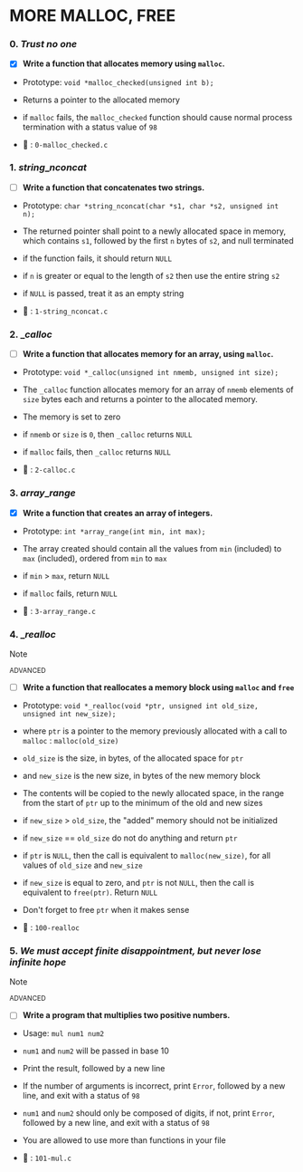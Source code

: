 # MORE MALLOC, FREE

### 0. _Trust no one_

- [x] **Write a function that allocates memory using `malloc`.**

- Prototype: `void *malloc_checked(unsigned int b);`
- Returns a pointer to the allocated memory
- if `malloc` fails, the `malloc_checked` function should cause normal process termination with a status value of `98`

- :file_folder: : `0-malloc_checked.c`


### 1. _string_\__nconcat_

- [ ] **Write a function that concatenates two strings.**

- Prototype: `char *string_nconcat(char *s1, char *s2, unsigned int n);`
- The returned pointer shall point to a newly allocated space in memory, which contains `s1`, followed by the first `n` bytes of `s2`, and null terminated
- if the function fails, it should return `NULL`
- if `n` is greater or equal to the length of `s2` then use the entire string `s2`
- if `NULL` is passed, treat it as an empty string

- :file_folder: : `1-string_nconcat.c`


### 2. \__calloc_

- [ ] **Write a function that allocates memory for an array, using `malloc`.**

- Prototype: `void *_calloc(unsigned int nmemb, unsigned int size);`
- The `_calloc` function allocates memory for an array of `nmemb` elements of `size` bytes each and returns a pointer to the allocated memory.
- The memory is set to zero
- if `nmemb` or `size` is `0`, then `_calloc` returns `NULL`
- if `malloc` fails, then `_calloc` returns `NULL`

- :file_folder: : `2-calloc.c`


### 3. _array_\__range_

- [x] **Write a function that creates an array of integers.**

- Prototype: `int *array_range(int min, int max);`
- The array created should contain all the values from `min` (included) to `max` (included), ordered from `min` to `max`
- if `min` > `max`, return `NULL`
- if `malloc` fails, return `NULL`

- :file_folder: : `3-array_range.c`


### 4. \__realloc_

> [!NOTE]
> <sup>ADVANCED</sup>

- [ ] **Write a function that reallocates a memory block using `malloc` and `free`**

- Prototype: `void *_realloc(void *ptr, unsigned int old_size, unsigned int new_size);`
- where `ptr` is a pointer to the memory previously allocated with a call to `malloc` : `malloc(old_size)`
- `old_size` is the size, in bytes, of the allocated space for `ptr`
- and `new_size` is the new size, in bytes of the new memory block
- The contents will be copied to the newly allocated space, in the range from the start of `ptr` up to the minimum of the old and new sizes
- if `new_size` > `old_size`, the "added" memory should not be initialized
- if `new_size` == `old_size` do not do anything and return `ptr`
- if `ptr` is `NULL`, then the call is equivalent to `malloc(new_size)`, for all values of `old_size` and `new_size`
- if `new_size` is equal to zero, and `ptr` is not `NULL`, then the call is equivalent to `free(ptr)`. Return `NULL`
- Don't forget to free `ptr` when it makes sense

- :file_folder: : `100-realloc`


### 5. _We must accept finite disappointment, but never lose infinite hope_

> [!NOTE]
> <sup>ADVANCED</sup>

- [ ] **Write a program that multiplies two positive numbers.**

- Usage: `mul num1 num2`
- `num1` and `num2` will be passed in base 10
- Print the result, followed by a new line
- If the number of arguments is incorrect, print `Error`, followed by a new line, and exit with a status of `98`
- `num1` and `num2` should only be composed of digits, if not, print `Error`, followed by a new line, and exit with a status of `98`
- You are allowed to use more than functions in your file

- :file_folder: : `101-mul.c`
